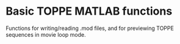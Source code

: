 # Basic TOPPE MATLAB functions

Functions for writing/reading .mod files, and for previewing TOPPE sequences in movie loop mode.

